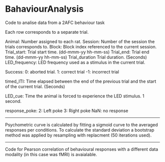# BahaviourAnalysis
Code to analise data from a 2AFC behaviour task

Each row corresponds to a separate trial.

Animal: Number assigned to each rat.
Session: Number of the session the trials corresponds to.
Block: Block index referenced to the current session.
Trial_start: Trial start time. (dd-mmm-yy hh-mm-ss)
Trial_end: Trial end time. (dd-mmm-yy hh-mm-ss)
Trial_duration Trial duration. (Seconds)
LED_frequency: LED frequency used as a stimulus in the current trial.

Success: 0: aborted trial. 1: correct trial -1: incorrect trial

timed_ITI: Time elapsed between the end of the previous trial and the start of the current trial. (Seconds)

LED_cue: Time the animal is forced to experience the LED stimulus. 1 second.

response_poke: 2: Left poke 3: Right poke NaN: no response

_______

Psychometric curve is calculated by fitting a sigmoid curve to the averaged responses per conditions. To calculate the standard deviation a bootstrap method was applied by resampling with replacment (50 iterations used). 

_______

Code for Pearson correlation of behavioural responses with a different data modality (in this case was fMRI) is avaialable.


